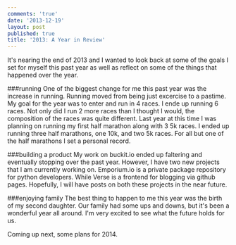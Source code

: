 ```yaml
---
comments: 'true'
date: '2013-12-19'
layout: post
published: true
title: '2013: A Year in Review'
---
```

It's nearing the end of 2013 and I wanted to look back at some of the goals I set for myself this past year as well as reflect on some of the things that happened over the year.

###running
One of the biggest change for me this past year was the increase in running. Running moved from being just excercise to a pastime. My goal for the year was to enter and run in 4 races. I ende up running 6 races. Not only did I run 2 more races than I thought I would, the composition of the races was quite different. Last year at this time I was planning on running my first half marathon along with 3 5k races. I ended up running three half marathons, one 10k, and two 5k races. For all but one of the half marathons I set a personal record.

###building a product
My work on buckit.io ended up faltering and eventually stopping over the past year. However, I have two new projects that I am currently working on. Emporium.io is  a private package repository for python developers. While Verse is a frontend for blogging via github pages. Hopefully, I will have posts on both these projects in the near future.

###enjoying family
The best thing to happen to me this year was the birth of my second daughter. Our family had some ups and downs, but it's been a wonderful year all around. I'm very excited to see what the future holds for us.

Coming up next, some plans for 2014.